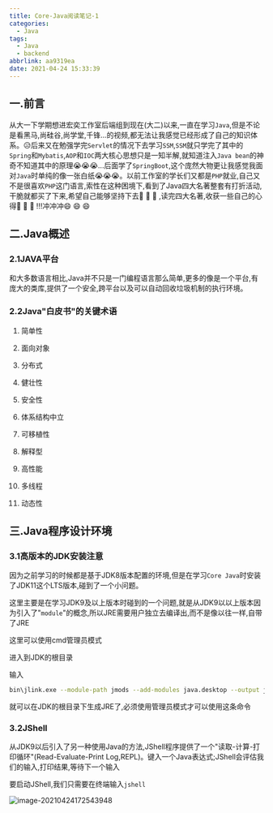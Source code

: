 ```yaml
---
title: Core-Java阅读笔记-1
categories:
  - Java
tags:
  - Java
  - backend
abbrlink: aa9319ea
date: 2021-04-24 15:33:39
---
```


## 一.前言

从大一下学期想进宏奕工作室后端组到现在(大二)以来,一直在学习`Java`,但是不论是看黑马,尚硅谷,尚学堂,千锋...的视频,都无法让我感觉已经形成了自己的知识体系。😥后来又在勉强学完`Servlet`的情况下去学习`SSM`,`SSM`就只学完了其中的`Spring`和`Mybatis`,`AOP`和`IOC`两大核心思想只是一知半解,就知道注入`Java bean`的神奇不知道其中的原理😭😭😭...后面学了`SpringBoot`,这个庞然大物更让我感觉我面对`Java`时单纯的像一张白纸😭😭😭。以前工作室的学长们又都是`PHP`就业,自己又不是很喜欢`PHP`这门语言,索性在这种困境下,看到了Java四大名著整套有打折活动,干脆就都买了下来,希望自己能够坚持下去🙏	🙏	🙏	,读完四大名著,收获一些自己的心得💪	💪	💪	!!!冲冲冲😄	😄	😄	

## 二.Java概述

### 2.1JAVA平台

和大多数语言相比,Java并不只是一门编程语言那么简单,更多的像是一个平台,有庞大的类库,提供了一个安全,跨平台以及可以自动回收垃圾机制的执行环境。

### 2.2Java"白皮书"的关键术语

1. 简单性

2. 面向对象

3. 分布式

4. 健壮性
5. 安全性
6. 体系结构中立
7. 可移植性
8. 解释型
9. 高性能
10. 多线程
11. 动态性

## 三.Java程序设计环境

### 3.1高版本的JDK安装注意

因为之前学习的时候都是基于JDK8版本配置的环境,但是在学习`Core Java`时安装了JDK11这个LTS版本,碰到了一个小问题。

这里主要是在学习JDK9及以上版本时碰到的一个问题,就是从JDK9以以上版本因为引入了"`module`"的概念,所以JRE需要用户独立去编译出,而不是像以往一样,自带了JRE

这里可以使用cmd管理员模式

进入到JDK的根目录

输入

```bash
bin\jlink.exe --module-path jmods --add-modules java.desktop --output jre
```

就可以在JDK的根目录下生成JRE了,必须使用管理员模式才可以使用这条命令

### 3.2JShell

从JDK9以后引入了另一种使用Java的方法,JShell程序提供了一个"读取-计算-打印循环"(Read-Evaluate-Print Log,REPL)。键入一个Java表达式;JShell会评估我们的输入,打印结果,等待下一个输入

要启动JShell,我们只需要在终端输入`jshell`

![image-20210424172543948](http://static.codenote.xyz/img/20210424172544.png)